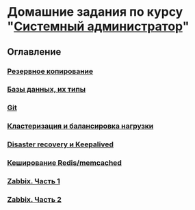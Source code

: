 # Домашние задания по курсу "[Системный администратор](https://netology.ru/programs/sysadmin)"

## Оглавление

### [Резервное копирование](https://github.com/YeezyWhy/netology-homework/tree/backup)

### [Базы данных, их типы](https://github.com/YeezyWhy/netology-homework/tree/db)

### [Git](https://github.com/YeezyWhy/netology-homework/tree/git)

### [Кластеризация и балансировка нагрузки](https://github.com/YeezyWhy/netology-homework/tree/haproxy)

### [Disaster recovery и Keepalived](https://github.com/YeezyWhy/netology-homework/tree/keepalived)

### [Кеширование Redis/memcached](https://github.com/YeezyWhy/netology-homework/tree/redis)

### [Zabbix. Часть 1](https://github.com/YeezyWhy/netology-homework/tree/zabbix-part-1)

### [Zabbix. Часть 2](https://github.com/YeezyWhy/netology-homework/tree/zabbix-part-2)

